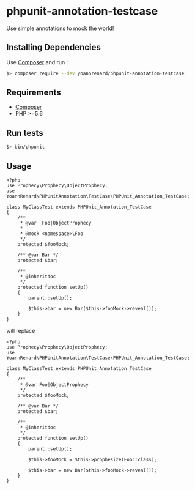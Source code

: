 # phpunit-annotation-testcase

Use simple annotations to mock the world!

## Installing Dependencies

Use [Composer][composer] and run :

```bash
$> composer require --dev yoannrenard/phpunit-annotation-testcase
```

## Requirements

* [Composer][composer]
* PHP >=5.6

## Run tests

```bash
$> bin/phpunit
```

## Usage

    <?php
    use Prophecy\Prophecy\ObjectProphecy;
    use YoannRenard\PHPUnitAnnotation\TestCase\PHPUnit_Annotation_TestCase;

    class MyClassTest extends PHPUnit_Annotation_TestCase
    {
        /**
         * @var  Foo|ObjectProphecy
         *
         * @mock <namespace>\Foo
         */
        protected $fooMock;

        /** @var Bar */
        protected $bar;

        /**
         * @inheritdoc
         */
        protected function setUp()
        {
            parent::setUp();

            $this->bar = new Bar($this->fooMock->reveal());
        }
    }

will replace

    <?php
    use Prophecy\Prophecy\ObjectProphecy;
    use YoannRenard\PHPUnitAnnotation\TestCase\PHPUnit_Annotation_TestCase;

    class MyClassTest extends PHPUnit_Annotation_TestCase
    {
        /**
         * @var Foo|ObjectProphecy
         */
        protected $fooMock;

        /** @var Bar */
        protected $bar;

        /**
         * @inheritdoc
         */
        protected function setUp()
        {
            parent::setUp();

            $this->fooMock = $this->prophesize(Foo::class);

            $this->bar = new Bar($this->fooMock->reveal());
        }
    }

[composer]: https://getcomposer.org
